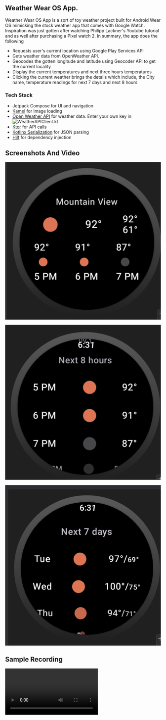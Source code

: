## Weather Wear OS App.

Weather Wear OS App is a sort of toy weather project built for Android Wear OS mimicking the stock
weather app that comes with Google Watch.
Inspiration was just gotten after watching Philipp Lackner's Youtube tutorial and as well after
purchasing a Pixel watch 2. In summary, the app does the following

- Requests user's current location using Google Play Services API
- Gets weather data from OpenWeather API.
- Geocodes the gotten longitude and latitude using Geocoder API to get the current locality
- Display the current temperatures and next three hours temperatures
- Clicking the current weather brings the details which include, the City name, temperature readings
  for next 7 days and next 8 hours

### Tech Stack

- Jetpack Compose for UI and navigation
- [Kamel](https://github.com/Kamel-Media/Kamel) for Image loading
- [Open Weather API](https://openweathermap.org/api) for weather data. Enter your own key
  in ![WeatherAPIClient.kt](/app/src/main/java/com/ngengeapps/weather/presentation/api/WeatherAPIClient.kt)
- [Ktor](https://ktor.io/) for API calls
- [Kotlinx Serialization](https://github.com/Kotlin/kotlinx.serialization) for JSON parsing
- [Hilt](https://developer.android.com/training/dependency-injection/hilt-android) for dependency
  injection

## Screenshots And Video

![home](/screenshots/home.png)

![next_hours](/screenshots/next_hours.png)

![next_days](/screenshots/next_days.png)

## Sample Recording

![recording](/screenshots/record.mp4)

